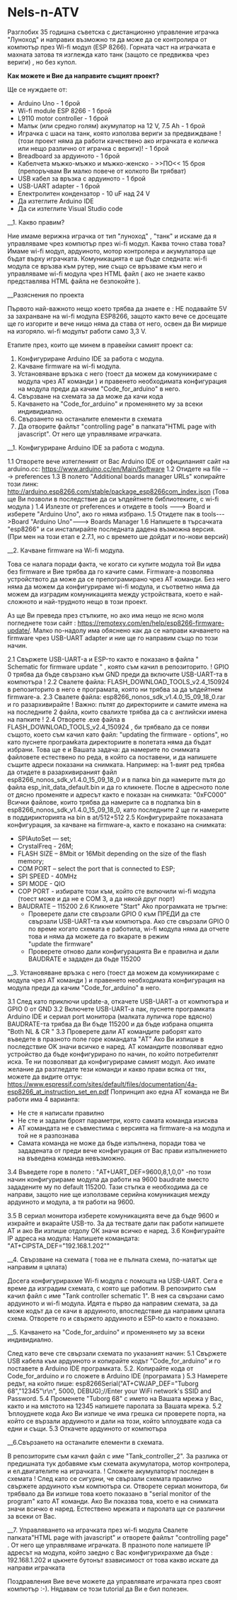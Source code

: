 # Nels-n-ATV
 
 

Разглобих 35 годишна съветска с дистанционно управление играчка "Луноход" и направих възможно тя да може да се контролира от компютър през Wi-fi модул (ESP 8266). Горната част на играчката е махната затова тя изглежда като танк (защото се предвижва чрез вериги) , но без купол.

__Как можете и Вие да направите същият проект?__

Ще се нуждаете от:
- Arduino Uno - 1 брой
- Wi-fi module ESP 8266 - 1 брой
- L9110 motor controller - 1 брой 
- Малък (или средно голям) акумулатор на 12 V, 7.5 Аh - 1 брой
- Играчка с шаси на танк, която използва вериги за предвиждване !(този проект няма да работи качествено ако играчката е  количка или нещо различно от играчка с вериги)! - 1 брой
- Breadboard за ардуиното - 1 брой
- Кабелчета мъжко-мъжко и мъжко-женско - >>ПО<< 15 броя (препоръчвам Ви малко повече от колкото Ви трябват)
- USB кабел за връзка с ардуиното - 1 брой 
- USB-UART adapter - 1 брой 
- Електролитен кондензатор - 10 uF над 24 V
- Да изтеглите Arduino IDE 
- Да си изтеглите Visual Studio code 

__1. Какво правим?

Ние имаме верижна играчка от тип "луноход" , "танк" и искаме да я управляваме чрез компютър през wi-fi модул. Каква точно става това?
Имаме wi-fi модул, ардуиното, мотор контролера и акумулатора ще бъдат върху играчката. Комуникацията е ще бъде следната: wi-fi модула се връзва към рутер, ние също се връзваме към него  и управляваме wi-fi модула чрез HTML файл ( ако не знаете какво представлява HTML файла не безпокойте ).



__Разяснения по проекта 

Първото най-важното нещо което трябва да знаете е : НЕ подавайте 5V за захранване на wi-fi модула ESP8266, защото както вече се досещате ще го изгорите и вече нищо няма да става от него, освен да Ви мирише на изгоряло. wi-fi модулът работи само  3,3 V. 

 Етапите през, които ще минем в правейки самият проект са:
 1. Конфигуриране Arduino IDE за работа с модула.
 2. Качване  firmware на wi-fi модула.
 3. Установяване връзка с него (тоест да можем да комуникираме с модула чрез AT команди ) и правенето необходимата   конфигурация на         модула  преди да качим "Code_for_arduino" в него.
 4. Свързване на схемата за да може да качи кода 
 5. Качването на   "Code_for_arduino" и променянето му за всеки индивидиално.
 6. Свързането на останалите елементи в схемата
 7. Да отворите файлът "controlling page" в папката"HTML page with javascript". От него ще управляваме играчката.
 
 __1. Конфигуриране Arduino IDE за работа с модула.
 
 1.1 Отворете вече изтегленият от Вас Arduino IDE от официланият сайт на arduino.cc: https://www.arduino.cc/en/Main/Software 
 1.2 Oтидете на file ---> preferences
 1.3 В полето "Additional boards manager URLs" копирайте този линк: http://arduino.esp8266.com/stable/package_esp8266com_index.json
 (Това ще Ви позволи в последствие да си ъпдейтнете библиотеките, с wi-fi модула  )
 1.4 Излезте от preferences и отидете в  tools ---> Board и изберете  "Arduino Uno", ако го няма избрано. 
 1.5 Отидете пак в tools--->Board "Arduino Uno"---> Boards Manager 
 1.6 Напишете в търсачката "esp8266" и си инсталирайте последната дадена възможна версия. (При мен на този етап е 2.7.1, но с времето ше дойдат и по-нови версий)
 
 
 __2. Качване firmware на Wi-fi модула.
 
 Това се налага поради факта, че когато си купите модула той Ви идва без firmware и Вие трябва да го качите сами. Firmware-а позволява устройството да може да се препограмирано чрез AT команди. Без него няма да можем да конфигурираме wi-fi модула, и съответно няма да можем да изградим комуникацията между устройствата, което е най-сложното и най-трудното нещо в този проект.
 
 Аз ще Ви преведа през стъпките, но ако има нещо не ясно моля погледнете този сайт : https://remotexy.com/en/help/esp8266-firmware-update/. Малко по-надолу има обяснено как да се направи качването на firmware чрез  USB-UART adapter и ние ще го направим също по този начин.
 
 2.1  Свържете USB-UART-а и ESP-то както е показано в файла  " Schematic for firmware update " , която съм качил в репозиторито.
 !  GPIO 0 трябва да бъде свързано към GND преди да включите USB-UART-та в компютъра  !
 2.2  Свалете файла: FLASH_DOWNLOAD_TOOLS_v2.4_150924 в репозиторито в него е програмата, която ни трябва за да ъпдейтнем  firmware-a. 
 2.3  Свалете файла:  esp8266_nonos_sdk_v1.4.0_15_09_18_0.rar и го разархивирайте 
 ! Важно: пътят до директориите и самите имена на на последните 2 файла, които свалихте трябва да са с английски имена на папките  !
 2.4 Отворете .еxe файла в FLASH_DOWNLOAD_TOOLS_v2.4_150924 , би трябвало да се появи същото, което съм качил като файл: 
     "updating the firmware - options", но като пуснете програмkaта директориите в полетата няма да бъдат избрани. 
     Това ще е и Вашата задача: да намерите по снимката файловете естествено по реда, в който са поставени, и да напишете същите адреси показани на снимката.
     Например: на 1-вият ред трябва да отидете в разархивираният файл esp8266_nonos_sdk_v1.4.0_15_09_18_0 и в папка bin да намерите  пътя до файла  esp_init_data_default.bin и да го кликнете. После в адресното поле от дясно променяте и адресът както е показан на снимката: 
"0xFC000"
Всички файлове, които трябва да намерите са в подпапка bin в esp8266_nonos_sdk_v1.4.0_15_09_18_0, като последните 2 ще ги намерите в поддирикторията на bin  в at/512+512
2.5 Конфигурирайте показаната конфигурация, за качване на firmware-а, както е показано на снимката:
- SPIAutoSet — set;
- CrystalFreq - 26M;
- FLASH SIZE – 8Mbit or 16Mbit depending on the size of the flash memory;
- COM PORT – select the port that is connected to ESP;
- SPI SPEED - 40MHz
- SPI MODE - QIO
- COP PORT - избирате този към, който сте включили wi-fi модула (тоест може и да не е COM 3, а да някой друг порт)
- BAUDRATE – 115200
2.6 Кликнете "Start" 
  Ako програмката не тръгне:
  - Проверете дали сте свързали GPIO 0 към ПРЕДИ да сте свързали USB-UART-та към компютъра.
  Ако сте свързали GPIO 0 по време когато схемата е работила, wi-fi модула няма да отчете това и няма да можете да го вкарате в режим  
  "update the firmware"
  - Прoверете отново дали конфигурацията Ви е правилна и дали BAUDRATE e зададен да бъде 115200
  
 __3. Установяване връзка с него (тоест да можем да комуникираме с модула чрез AT команди ) и правенето необходимата   конфигурация на         модула  преди да качим "Code_for_arduino" в него.
  
  
 3.1 След като приключи update-а, откачете USB-UART-a от компютъра и GPIO 0 от GND
 3.2 Включете USB-UART-a пак, пуснете програмката Arduino IDE и сериал port монитора (малката лупичка горе вдясно)
     BAUDRATE-та трябва да Ви бъде  115200 и да бъде избрана опцията "Both NL & CR "
 3.3 Проверете дали АТ командите раборят като въведете в празното поле горе командата "AT"
     Ако Ви изпише в последствие OK значи всичко е наред.
     AT командите позволяват едно устройство да бъде конфигурирано по начин, по който потребителят иска. Те ни позволяват да       конфигурираме самият модул. Ако имате желание да разгледате тези команди и какво прави всяка от тях, можете да видите оттук:
  https://www.espressif.com/sites/default/files/documentation/4a-esp8266_at_instruction_set_en.pdf
Попринцип ако една AT команда не Ви работи има 4 варианта:
- Не сте я написали правилно
- Не сте и задали броят параметри, която самата команда изисква
- АТ командата не е съвместима с версията на firmware-а на модула и той не я разпознава 
- Самата команда не може да бъде изпълнена, поради това  че зададената от преди вече конфигурация от Вас прави изпълнението на въведена  команда невъзможно.

3.4 Въведете горе в полето : "AT+UART_DEF=9600,8,1,0,0" -по този начин конфигурираме модула да работи на 9600 baudrate вместо зададените му по default 115200. Тази стъпка е необходима да се направи, защото ние ще  използваме серийна комуникация между ардуиното и модула, а тя работи на 9600. 

3.5 В сериал монитора изберете комуникацията вече да бъде 9600 и изкрайте и вкарайте USB-то.
     За да тествате дали пак работи напишете АТ и ако Ви изпише отдолу ОК значи всичко е наред.
3.6 Конфигурайте IP адреса на модула:
     Напишете командата: "AT+CIPSTA_DEF="192.168.1.202""
     
__4. Свързване на схемата ( това не е пълната схема, по-нататък ще направим я цялата)

Досега конфигурирахме Wi-fi  модула с помощта на USB-UART. Сега е време да изградим схемата, с която ще работим.
В репозирито съм качил файл с име "Tank controller schematic 1". В нея са свързани само ардуиното и wi-fi модула. Идята е първо да направим схемата, за да може кодът да се качи в ардуиното, впоследствие да направим цялата схема.  Отворете го и свържето ардуиното и ESP-to както е показано.

__5. Качването на   "Code_for_arduino" и променянето му за всеки индивидиално. 

След като вече сте свързали схемата по указаният начин:
5.1 Свържете USB кабела към ардуиното и копирайте кодът "Code_for_arduino" и го поставете в Arduino IDE програмката.
5.2. Копирайте кода от Code_for_arduino и го сложете в Arduino IDE (програмата )
5.3 Намерете редът, на който пише:
    esp8266Serial("AT+CWJAP_DEF=\"Tuborg 68\",\"12345\"\r\n", 5000, DEBUG);//Enter your WiFi network's SSID and Password.
5.4 Променете "Tuborg 68" с името на Вашата мрежа у Вас, както и на мястото на 12345 напишете паролата за Вашата мрежа.
5.2 Ъплоуднете кода 
    Ако Ви изпише че има грешка си проверете порта, на който се вързали ардуиното и дали на този, който ъплоудвате кода са едни и същи.
5.3 Откачете ардуиното от компютъра

__6.Свързането на останалите елементи в схемата.

   В репозиторите съм качил файл с име "Tank_controller_2". За разлика от предишната тук добавяме към схемата акумулатора, мотор контролера, и ел.двигателите на играчката.
    ! Сложете акумулаторът последен в схемата !
   След като се сигурни, че свързали  схемата правилно свържете ардуиното към компютъра си.
   Отворете сериал монитора, би трябвало да Ви изпише това което показано в "serial monitor of the program" като АТ команди. Ако Ви        показва това, което е на снимката значи всичко е наред. Естествено мрежата и паролата ще се различни за всеки от Вас.
   
 __7. Управляването на играчката през wi-fi модула
 Свалете  папката"HTML page with javascript" и отворете  файлът "controlling page" . От него ще управляваме играчката.
 В празното поле напишете IP адресът на модула, който заедно с Вас конфигурихрахме да бъде : 192.168.1.202 и цъкнете бутонът взависимост от това какво искате да направи играчката 
 
 Поздравления Вие вече можете да управлявате играчката през своят компютър :-). Нядавам се този tutorial да Ви е бил полезен.
 
 
 
     
  
     



